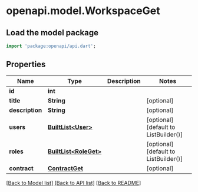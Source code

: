 # openapi.model.WorkspaceGet

## Load the model package
```dart
import 'package:openapi/api.dart';
```

## Properties
Name | Type | Description | Notes
------------ | ------------- | ------------- | -------------
**id** | **int** |  | 
**title** | **String** |  | [optional] 
**description** | **String** |  | [optional] 
**users** | [**BuiltList&lt;User&gt;**](User.md) |  | [optional] [default to ListBuilder()]
**roles** | [**BuiltList&lt;RoleGet&gt;**](RoleGet.md) |  | [optional] [default to ListBuilder()]
**contract** | [**ContractGet**](ContractGet.md) |  | [optional] 

[[Back to Model list]](../README.md#documentation-for-models) [[Back to API list]](../README.md#documentation-for-api-endpoints) [[Back to README]](../README.md)


